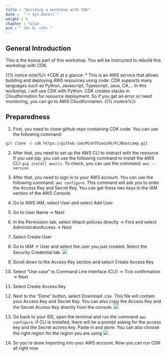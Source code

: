 ```yaml
---
title : "Building a workshop with CDK"
date :  "`r Sys.Date()`" 
weight : 6
chapter : false
pre : " <b> 6. </b> "
---
```


## General Introduction
This is the bonus part of this workshop. You will be instructed to rebuild this workshop with CDK. 

{{% notice note%}}
*CDK at a glance: * This is an AWS service that allows building and deploying AWS resources using code. CDK supports many languages such as Python, Javascript, Typescript, Java, C#,... In this workshop, I will use CDK with Python. CDK creates stacks in Cloudformation for resource deployment. So if you get an error or need monitoring, you can go to AWS Cloudformation.
{{% /notice%}}

## Preparedness 
1. First, you need to clone github repo containing CDK code. You can use the following command:
```bash
git clone -b cdk https://github.com/MinhThieu145/FCJBootcamp.git 
```
2. After that, you need to set up the AWS CLI to interact with the resource. If you use pip, you can use the following command to install the AWS CLI: `pip install awscli`. To check, you can use the command: `aws --version`
3. After that, you need to sign in to your AWS account. You can use the following command: `aws configure`. This command will ask you to enter the Access Key and Secret Key. You can get these two keys in the IAM section of the AWS Console.
4. Go to AWS IAM, select User and select Add User
5. Go to User Name -> Next
6. In the Permission tab, select Attach policies directly -> Find and select AdministratorAccess -> Next
7. Select Create User

8. Go to IAM -> User and select the user you just created. Select the Security Credential tab.
![](/images/2023-07-20-01-34-39.png)
9. Scroll down to the Access Key section and select Create Access Key
10. Select “Use case” to Command Line Interface (CLI) -> Tick confirmation -> Next
11. Select Create Access Key
12. Next to the “Done” button, select Download .csv. This file will contain your Access Key and Secret Key. You can also copy the Access Key and the Secret Access Key directly from the console.
![](/images/2023-07-20-01-38-41.png)

13. Go back to your IDE, open the terminal and run the command `aws configure`. If CLI is installed, there will be a prompt asking for the access key and the Secret access key. Paste in and done. You can also choose the right region for the region you are using
![](/images/2023-07-20-01-41-14.png)

14. So you're done importing into your AWS account. Now you can run CDK all right now.   
